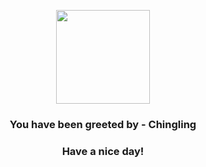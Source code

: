 <p align="center">
            <img src="https://raw.githubusercontent.com/PokeAPI/sprites/master/sprites/pokemon/433.png" width="150" height="150">
          </p>
          <h3 align="center">You have been greeted by - <b>Chingling</b></h3>
          <h3 align="center">Have a nice day!</h3>
        